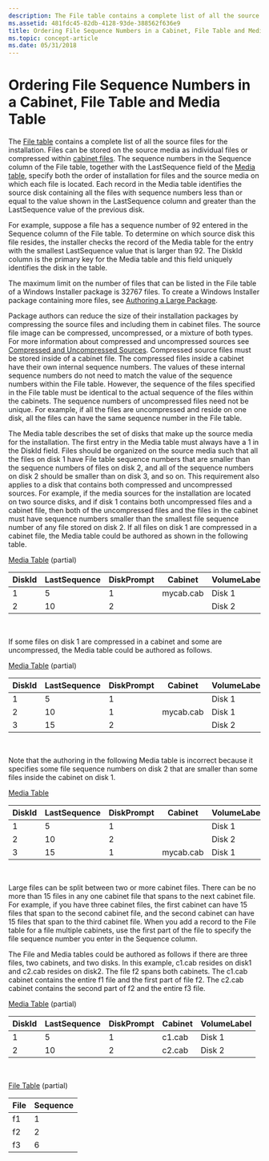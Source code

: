 ```yaml
---
description: The File table contains a complete list of all the source files for the installation.
ms.assetid: 481fdc45-82db-4128-93de-388562f636e9
title: Ordering File Sequence Numbers in a Cabinet, File Table and Media Table
ms.topic: concept-article
ms.date: 05/31/2018
---
```


# Ordering File Sequence Numbers in a Cabinet, File Table and Media Table

The [File table](file-table.md) contains a complete list of all the source files for the installation. Files can be stored on the source media as individual files or compressed within [cabinet files](cabinet-files.md). The sequence numbers in the Sequence column of the File table, together with the LastSequence field of the [Media table](media-table.md), specify both the order of installation for files and the source media on which each file is located. Each record in the Media table identifies the source disk containing all the files with sequence numbers less than or equal to the value shown in the LastSequence column and greater than the LastSequence value of the previous disk.

For example, suppose a file has a sequence number of 92 entered in the Sequence column of the File table. To determine on which source disk this file resides, the installer checks the record of the Media table for the entry with the smallest LastSequence value that is larger than 92. The DiskId column is the primary key for the Media table and this field uniquely identifies the disk in the table.

The maximum limit on the number of files that can be listed in the File table of a Windows Installer package is 32767 files. To create a Windows Installer package containing more files, see [Authoring a Large Package](authoring-a-large-package.md).

Package authors can reduce the size of their installation packages by compressing the source files and including them in cabinet files. The source file image can be compressed, uncompressed, or a mixture of both types. For more information about compressed and uncompressed sources see [Compressed and Uncompressed Sources](compressed-and-uncompressed-sources.md). Compressed source files must be stored inside of a cabinet file. The compressed files inside a cabinet have their own internal sequence numbers. The values of these internal sequence numbers do not need to match the value of the sequence numbers within the File table. However, the sequence of the files specified in the File table must be identical to the actual sequence of the files within the cabinets. The sequence numbers of uncompressed files need not be unique. For example, if all the files are uncompressed and reside on one disk, all the files can have the same sequence number in the File table.

The Media table describes the set of disks that make up the source media for the installation. The first entry in the Media table must always have a 1 in the DiskId field. Files should be organized on the source media such that all the files on disk 1 have File table sequence numbers that are smaller than the sequence numbers of files on disk 2, and all of the sequence numbers on disk 2 should be smaller than on disk 3, and so on. This requirement also applies to a disk that contains both compressed and uncompressed sources. For example, if the media sources for the installation are located on two source disks, and if disk 1 contains both uncompressed files and a cabinet file, then both of the uncompressed files and the files in the cabinet must have sequence numbers smaller than the smallest file sequence number of any file stored on disk 2. If all files on disk 1 are compressed in a cabinet file, the Media table could be authored as shown in the following table.

[Media Table](media-table.md) (partial)



| DiskId | LastSequence | DiskPrompt | Cabinet   | VolumeLabel |
|--------|--------------|------------|-----------|-------------|
| 1      | 5            | 1          | mycab.cab | Disk 1      |
| 2      | 10           | 2          |           | Disk 2      |



 

If some files on disk 1 are compressed in a cabinet and some are uncompressed, the Media table could be authored as follows.

[Media Table](media-table.md) (partial)



| DiskId | LastSequence | DiskPrompt | Cabinet   | VolumeLabel |
|--------|--------------|------------|-----------|-------------|
| 1      | 5            | 1          |           | Disk 1      |
| 2      | 10           | 1          | mycab.cab | Disk 1      |
| 3      | 15           | 2          |           | Disk 2      |



 

Note that the authoring in the following Media table is incorrect because it specifies some file sequence numbers on disk 2 that are smaller than some files inside the cabinet on disk 1.

[Media Table](media-table.md)



| DiskId | LastSequence | DiskPrompt | Cabinet   | VolumeLabel |
|--------|--------------|------------|-----------|-------------|
| 1      | 5            | 1          |           | Disk 1      |
| 2      | 10           | 2          |           | Disk 2      |
| 3      | 15           | 1          | mycab.cab | Disk 1      |



 

Large files can be split between two or more cabinet files. There can be no more than 15 files in any one cabinet file that spans to the next cabinet file. For example, if you have three cabinet files, the first cabinet can have 15 files that span to the second cabinet file, and the second cabinet can have 15 files that span to the third cabinet file. When you add a record to the File table for a file multiple cabinets, use the first part of the file to specify the file sequence number you enter in the Sequence column.

The File and Media tables could be authored as follows if there are three files, two cabinets, and two disks. In this example, c1.cab resides on disk1 and c2.cab resides on disk2. The file f2 spans both cabinets. The c1.cab cabinet contains the entire f1 file and the first part of file f2. The c2.cab cabinet contains the second part of f2 and the entire f3 file.

[Media Table](media-table.md) (partial)



| DiskId | LastSequence | DiskPrompt | Cabinet | VolumeLabel |
|--------|--------------|------------|---------|-------------|
| 1      | 5            | 1          | c1.cab  | Disk 1      |
| 2      | 10           | 2          | c2.cab  | Disk 2      |



 

[File Table](file-table.md) (partial)



| File | Sequence |
|------|----------|
| f1   | 1        |
| f2   | 2        |
| f3   | 6        |



 

 

 



